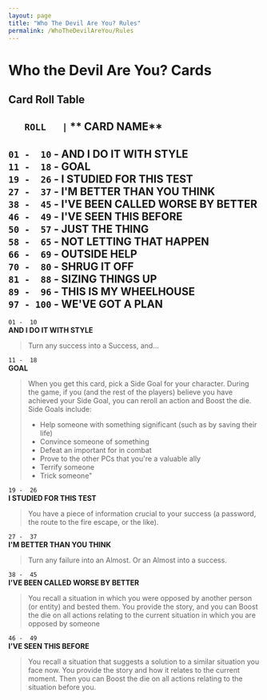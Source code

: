```yaml
---
layout: page
title: "Who The Devil Are You? Rules"
permalink: /WhoTheDevilAreYou/Rules
---
```


# Who the Devil Are You? Cards


## Card Roll Table

`   ROLL   |` ** CARD NAME**
------------------------------------  
` 01 -  10 ` - **AND I DO IT WITH STYLE**  
` 11 -  18 ` - **GOAL**  
` 19 -  26 ` - **I STUDIED FOR THIS TEST**  
` 27 -  37 ` - **I'M BETTER THAN YOU THINK**  
` 38 -  45 ` - **I'VE BEEN CALLED WORSE BY BETTER**  
` 46 -  49 ` - **I'VE SEEN THIS BEFORE**  
` 50 -  57 ` - **JUST THE THING**  
` 58 -  65 ` - **NOT LETTING THAT HAPPEN**  
` 66 -  69 ` - **OUTSIDE HELP**  
` 70 -  80 ` - **SHRUG IT OFF**  
` 81 -  88 ` - **SIZING THINGS UP**  
` 89 -  96 ` - **THIS IS MY WHEELHOUSE**  
` 97 - 100 ` - **WE'VE GOT A PLAN**  
-----------------------------------  


`01 -  10`  
**AND I DO IT WITH STYLE**  
> Turn any success into a Success, and...


`11 -  18`  
**GOAL**  
> When you get this card, pick a Side Goal for your character. During the game, if you (and the rest of the players) believe you have achieved your Side Goal, you can reroll an action and Boost the die.
> Side Goals include:
> - Help someone with something significant (such as by saving their life)
> - Convince someone of something
> - Defeat an important for in combat
> - Prove to the other PCs that you're a valuable ally
> - Terrify someone
> - Trick someone"


`19 -  26`  
**I STUDIED FOR THIS TEST**  
> You have a piece of information crucial to your success (a password, the route to the fire escape, or the like).


`27 -  37`  
**I'M BETTER THAN YOU THINK**  
> Turn any failure into an Almost. Or an Almost into a success.


`38 -  45`  
**I'VE BEEN CALLED WORSE BY BETTER**  
> You recall a situation in which you were opposed by another person (or entity) and bested them. You provide the story, and you can Boost the die on all actions relating to the current situation in which you are opposed by someone


`46 -  49`  
**I'VE SEEN THIS BEFORE**  
> You recall a situation that suggests a solution to a similar situation you face now. You provide the story and how it relates to the current moment. Then you can Boost the die on all actions relating to the situation before you.